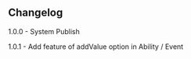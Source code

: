 Changelog
-------------
1.0.0 - System Publish

1.0.1 - Add feature of addValue option in Ability / Event